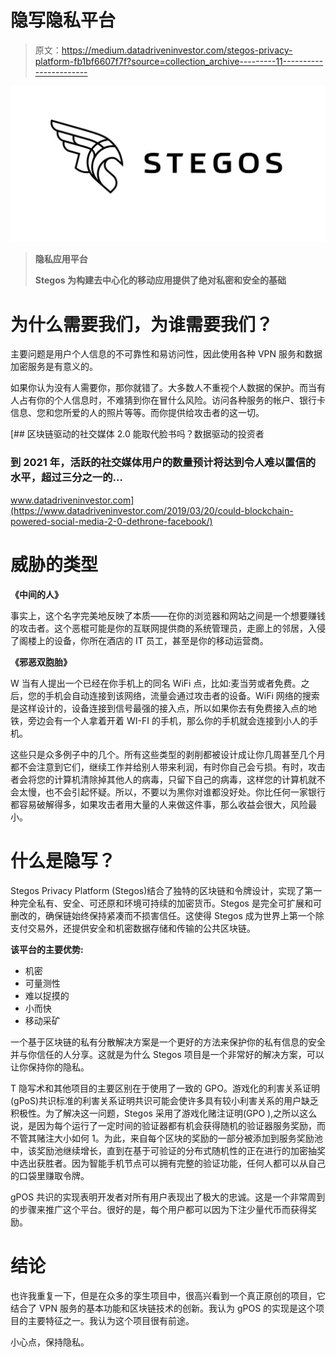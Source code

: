 # 隐写隐私平台

> 原文：<https://medium.datadriveninvestor.com/stegos-privacy-platform-fb1bf6607f7f?source=collection_archive---------11----------------------->

![](img/4cdfd61a00406d5078f32b9b19fd77be.png)

> **隐私应用平台**
> 
> **Stegos 为构建去中心化的移动应用提供了绝对私密和安全的基础**

# 为什么需要我们，为谁需要我们？

主要问题是用户个人信息的不可靠性和易访问性，因此使用各种 VPN 服务和数据加密服务是有意义的。

如果你认为没有人需要你，那你就错了。大多数人不重视个人数据的保护。而当有人占有你的个人信息时，不难猜到你在冒什么风险。访问各种服务的帐户、银行卡信息、您和您所爱的人的照片等等。而你提供给攻击者的这一切。

[](https://www.datadriveninvestor.com/2019/03/20/could-blockchain-powered-social-media-2-0-dethrone-facebook/) [## 区块链驱动的社交媒体 2.0 能取代脸书吗？数据驱动的投资者

### 到 2021 年，活跃的社交媒体用户的数量预计将达到令人难以置信的水平，超过三分之一的…

www.datadriveninvestor.com](https://www.datadriveninvestor.com/2019/03/20/could-blockchain-powered-social-media-2-0-dethrone-facebook/) 

# 威胁的类型

**《中间的人》**

事实上，这个名字完美地反映了本质——在你的浏览器和网站之间是一个想要赚钱的攻击者。这个恶棍可能是你的互联网提供商的系统管理员，走廊上的邻居，入侵了阁楼上的设备，你所在酒店的 IT 员工，甚至是你的移动运营商。

**《邪恶双胞胎》**

W 当有人提出一个已经在你手机上的同名 WiFi 点，比如:麦当劳或者免费。之后，您的手机会自动连接到该网络，流量会通过攻击者的设备。WiFi 网络的搜索是这样设计的，设备连接到信号最强的接入点，所以如果你去有免费接入点的地铁，旁边会有一个人拿着开着 WI-FI 的手机，那么你的手机就会连接到小人的手机。

这些只是众多例子中的几个。所有这些类型的剥削都被设计成让你几周甚至几个月都不会注意到它们，继续工作并给别人带来利润，有时你自己会亏损。有时，攻击者会将您的计算机清除掉其他人的病毒，只留下自己的病毒，这样您的计算机就不会太慢，也不会引起怀疑。所以，不要以为黑你对谁都没好处。你比任何一家银行都容易破解得多，如果攻击者用大量的人来做这件事，那么收益会很大，风险最小。

# 什么是隐写？

Stegos Privacy Platform (Stegos)结合了独特的区块链和令牌设计，实现了第一种完全私有、安全、可还原和环境可持续的加密货币。Stegos 是完全可扩展和可删改的，确保链始终保持紧凑而不损害信任。这使得 Stegos 成为世界上第一个除支付交易外，还提供安全和机密数据存储和传输的公共区块链。

**该平台的主要优势:**

*   机密
*   可量测性
*   难以捉摸的
*   小而快
*   移动采矿

一个基于区块链的私有分散解决方案是一个更好的方法来保护你的私有信息的安全并与你信任的人分享。这就是为什么 Stegos 项目是一个非常好的解决方案，可以让你保持你的隐私。

T 隐写术和其他项目的主要区别在于使用了一致的 GPO。游戏化的利害关系证明(gPoS)共识标准的利害关系证明共识可能会使许多具有较小利害关系的用户缺乏积极性。为了解决这一问题，Stegos 采用了游戏化赌注证明(GPO ),之所以这么说，是因为每个运行了一定时间的验证器都有机会获得随机的验证器服务奖励，而不管其赌注大小如何 1。为此，来自每个区块的奖励的一部分被添加到服务奖励池中，该奖励池继续增长，直到在基于可验证的分布式随机性的正在进行的加密抽奖中选出获胜者。因为智能手机节点可以拥有完整的验证功能，任何人都可以从自己的口袋里赚取令牌。

gPOS 共识的实现表明开发者对所有用户表现出了极大的忠诚。这是一个非常周到的步骤来推广这个平台。很好的是，每个用户都可以因为下注少量代币而获得奖励。

# 结论

也许我重复一下，但是在众多的孪生项目中，很高兴看到一个真正原创的项目，它结合了 VPN 服务的基本功能和区块链技术的创新。我认为 gPOS 的实现是这个项目的主要特征之一。我认为这个项目很有前途。

小心点，保持隐私。